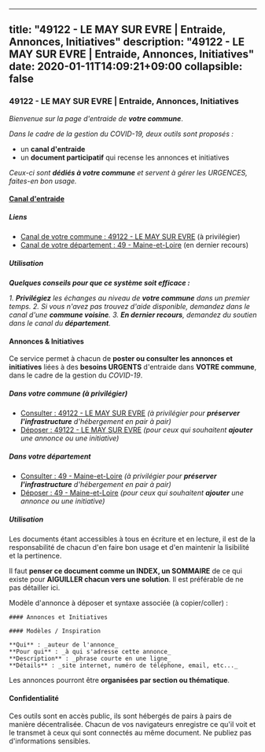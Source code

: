 
---
title: "49122 - LE MAY SUR EVRE | Entraide, Annonces, Initiatives"
description: "49122 - LE MAY SUR EVRE | Entraide, Annonces, Initiatives"
date: 2020-01-11T14:09:21+09:00
collapsible: false
---

### 49122 - LE MAY SUR EVRE | Entraide, Annonces, Initiatives

_Bienvenue sur la page d'entraide de **votre commune**_.

_Dans le cadre de la gestion du COVID-19, deux outils sont proposés :_

- un **canal d'entraide**
- un **document participatif** qui recense les annonces et initiatives

_Ceux-ci sont **dédiés à votre commune** et servent à gérer les URGENCES, faites-en bon usage._

#### [Canal d'entraide](https://entraide.stopcoronavirus.tech/#/channel/49122_le-may-sur-evre)

##### Liens

- [Canal de votre commune : 49122 	- LE MAY SUR EVRE](https://entraide.stopcoronavirus.tech/#/channel/49122_le-may-sur-evre) (à privilégier)
- [Canal de votre département : 49 	- Maine-et-Loire](https://entraide.stopcoronavirus.tech/#/channel/49_maine-et-loire) (en dernier recours)

##### Utilisation

_**Quelques conseils pour que ce système soit efficace :**_

_1. **Privilégiez** les échanges au niveau de **votre commune** dans un premier temps._
_2. Si vous n'avez pas trouvez d'aide disponible, demandez dans le canal d'une **commune voisine**._
_3. **En dernier recours**, demandez du soutien dans le canal du **département**._

#### Annonces & Initiatives


Ce service permet à chacun de **poster ou consulter les annonces et initiatives** liées à des **besoins
URGENTS** d'entraide dans **VOTRE commune**, dans le cadre de la gestion du _COVID-19_.

##### Dans votre commune (à privilégier)

- [Consulter : 49122 	- LE MAY SUR EVRE](https://docs.stopcoronavirus.tech/#/r/markdown/49122_le-may-sur-evre/4XTTMGrJPWuzHzX8JYHhWnk6g38ccKpnhaijnEgdJaUai4YQH) _(à privilégier pour **préserver l'infrastructure** d'hébergement en pair à pair)_
- [Déposer : 49122 	- LE MAY SUR EVRE](https://docs.stopcoronavirus.tech/#/w/markdown/49122_le-may-sur-evre/4XTTMGrJPWuzHzX8JYHhWnk6g38ccKpnhaijnEgdJaUai4YQH-K3TgUDjZEU5g31xSMFZADaiLGb8kkHwYPWBbd4ZgetMhMLXosdgUrcW71v2bWNFkHh4k92PoiwMHHqpLEhGtEenWTagsNHz4NZtiwL4PiW65rtKbPzkMEA4iBYeoxFVEbT84xm45) _(pour ceux qui souhaitent **ajouter** une annonce ou une initiative)_

##### Dans votre département

- [Consulter : 49 	- Maine-et-Loire](https://docs.stopcoronavirus.tech/#/r/markdown/49_maine-et-loire/4XTTM5kWEivdGSW1VZioAFeR9FpQW65q8aNEMpsQHKe3L3w51) _(à privilégier pour **préserver l'infrastructure** d'hébergement en pair à pair)_
- [Déposer : 49 	- Maine-et-Loire](https://docs.stopcoronavirus.tech/#/w/markdown/49_maine-et-loire/4XTTM5kWEivdGSW1VZioAFeR9FpQW65q8aNEMpsQHKe3L3w51-K3TgUou4pFa6PsSszDZrp4wBDdthdXBX5EwzKUhExp7n8BKzw5Sop6cQsYViifutavoBtzv7zwzH4iBwqpfCj18hUJY64eghhZJV1FBbvkdmgSuffCY5JQmFSGY1DCwuusuc6WLf) _(pour ceux qui souhaitent **ajouter** une annonce ou une initiative)_


##### Utilisation

Les documents étant accessibles à tous en écriture et en lecture, il est de la
responsabilité de chacun d'en faire bon usage et d'en maintenir la lisibilité
et la pertinence.

Il faut **penser ce document comme un INDEX, un SOMMAIRE** de ce qui existe
pour **AIGUILLER chacun vers une solution**. Il est préférable de ne pas détailler ici.

Modèle d'annonce à déposer et syntaxe associée (à copier/coller) :

    #### Annonces et Initiatives

    #### Modèles / Inspiration

    **Qui** : _auteur de l'annonce_
    **Pour qui** : _à qui s'adresse cette annonce_
    **Description** : _phrase courte en une ligne_
    **Détails** : _site internet, numéro de téléphone, email, etc..._


Les annonces pourront être **organisées par section ou thématique**.

#### Confidentialité

Ces outils sont en accès public, ils sont hébergés de pairs à pairs de manière décentralisée.
Chacun de vos navigateurs enregistre ce qu'il voit et le transmet à ceux qui sont connectés au même document.
Ne publiez pas d'informations sensibles.
